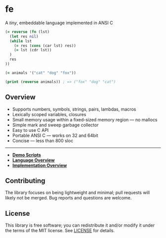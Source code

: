 # fe
A *tiny*, embeddable language implemented in ANSI C

```clojure
(= reverse (fn (lst)
  (let res nil)
  (while lst
    (= res (cons (car lst) res))
    (= lst (cdr lst))
  )
  res
))

(= animals '("cat" "dog" "fox"))

(print (reverse animals)) ; => ("fox" "dog" "cat")
```

## Overview
* Supports numbers, symbols, strings, pairs, lambdas, macros
* Lexically scoped variables, closures
* Small memory usage within a fixed-sized memory region — no mallocs
* Simple mark and sweep garbage collector
* Easy to use C API
* Portable ANSI C — works on 32 and 64bit
* Concise — less than 800 sloc

---

* **[Demo Scripts](scripts)**
* **[Language Overview](doc/lang.md)**
* **[Implementation Overview](doc/impl.md)**


## Contributing
The library focuses on being lightweight and minimal; pull requests will
likely not be merged. Bug reports and questions are welcome.


## License
This library is free software; you can redistribute it and/or modify it under
the terms of the MIT license. See [LICENSE](LICENSE) for details.
